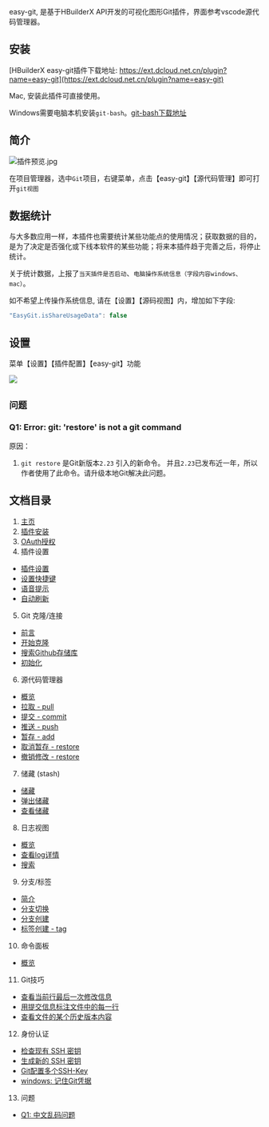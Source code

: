 
easy-git, 是基于HBuilderX API开发的可视化图形Git插件，界面参考vscode源代码管理器。

## 安装

[HBuilderX easy-git插件下载地址: https://ext.dcloud.net.cn/plugin?name=easy-git](https://ext.dcloud.net.cn/plugin?name=easy-git)

Mac, 安装此插件可直接使用。

Windows需要电脑本机安装`git-bash`。[git-bash下载地址](https://git-scm.com/download/win)

## 简介

![插件预览.jpg](https://img-cdn-tc.dcloud.net.cn/uploads/article/20210104/b39599067d50eb46b12e3b280454ad1d.gif)

在项目管理器，选中`Git`项目，右键菜单，点击【easy-git】【源代码管理】即可打开`git视图`


## 数据统计

与大多数应用一样，本插件也需要统计某些功能点的使用情况；获取数据的目的，是为了决定是否强化或下线本软件的某些功能；将来本插件趋于完善之后，将停止统计。

关于统计数据，上报了`当天插件是否启动`、`电脑操作系统信息（字段内容windows、mac）`。

如不希望上传操作系统信息, 请在【设置】【源码视图】内，增加如下字段:

```js
"EasyGit.isShareUsageData": false
```


## 设置

菜单【设置】【插件配置】【easy-git】功能

![](https://img-cdn-qiniu.dcloud.net.cn/uploads/questions/20200808/08fb87da3924ee29b723f0e5162d1377.jpg)

## `问题`

### Q1: Error: git: 'restore' is not a git command

原因：

1. `git restore` 是Git新版本`2.23` 引入的新命令。 并且`2.23`已发布近一年，所以作者使用了此命令。请升级本地Git解决此问题。


## 文档目录

1. [主页](https://easy-git.gitee.io/)
2. [插件安装](https://easy-git.gitee.io/home/install)
3. [OAuth授权](https://easy-git.gitee.io/oauth)
4. 插件设置
 - [插件设置](https://easy-git.gitee.io/setting)
 - [设置快捷键](https://easy-git.gitee.io/setting/keyboard)
 - [语音提示](https://easy-git.gitee.io/setting/voice)
 - [自动刷新](https://easy-git.gitee.io/setting/autoRefresh)
5. Git 克隆/连接
 - [前言](https://easy-git.gitee.io/connecting)
 - [开始克隆](https://easy-git.gitee.io/connecting/clone)
 - [搜索Github存储库](https://easy-git.gitee.io/connecting/github-search)
 - [初始化](https://easy-git.gitee.io/connecting/init)
6. 源代码管理器
 - [概览](https://easy-git.gitee.io/docs/file)
 - [拉取 - pull](https://easy-git.gitee.io/docs/file/pull)
 - [提交 - commit](https://easy-git.gitee.io/docs/file/commit)
 - [推送 - push](https://easy-git.gitee.io/docs/file/push)
 - [暂存 - add](https://easy-git.gitee.io/docs/file/add)
 - [取消暂存 - restore](https://easy-git.gitee.io/docs/file/cancel_add)
 - [撤销修改 - restore](https://easy-git.gitee.io/docs/file/cancel_change)
7. 储藏 (stash)
 - [储藏](https://easy-git.gitee.io/docs/stash/stash)
 - [弹出储藏](https://easy-git.gitee.io/docs/stash/pop)
 - [查看储藏](https://easy-git.gitee.io/docs/stash/show)
8. 日志视图
 - [概览](https://easy-git.gitee.io/docs/log)
 - [查看log详情](https://easy-git.gitee.io/docs/log/details)
 - [搜索](https://easy-git.gitee.io/docs/log/search)
9. 分支/标签
 - [简介](https://easy-git.gitee.io/docs/refs)
 - [分支切换](https://easy-git.gitee.io/docs/refs/branch/switch)
 - [分支创建](https://easy-git.gitee.io/docs/refs/branch/create)
 - [标签创建 - tag](https://easy-git.gitee.io/docs/refs/tag/create)
10. 命令面板
 - [概览](https://easy-git.gitee.io/CommandPanel)
11. Git技巧
 - [查看当前行最后一次修改信息](https://easy-git.gitee.io/docs/blame)
 - [用提交信息标注文件中的每一行](https://easy-git.gitee.io/docs/annotate)
 - [查看文件的某个历史版本内容](https://easy-git.gitee.io/docs/fileHistory)
12. 身份认证
 - [检查现有 SSH 密钥](https://easy-git.gitee.io/auth/ssh-check)
 - [生成新的 SSH 密钥](https://easy-git.gitee.io/auth/ssh-generate)
 - [Git配置多个SSH-Key](https://easy-git.gitee.io/auth/ssh-more)
 - [windows: 记住Git凭据](https://easy-git.gitee.io/auth/http)
13. 问题
 - [Q1: 中文乱码问题](https://easy-git.gitee.io/question/quote)